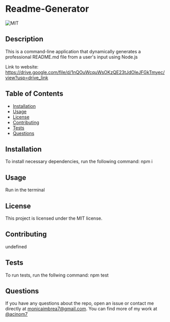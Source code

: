# Readme-Generator

![MIT](https://img.shields.io/badge/license-MIT-blue)

## Description

This is a command-line application that dynamically generates a professional README.md file from a user's input using Node.js

Link to website: https://drive.google.com/file/d/1nQOuWcquWsOKzQE23tJdOleJFGkTmyec/view?usp=drive_link

## Table of Contents

- [Installation](#installation)
- [Usage](#usage)
- [License](#license)
- [Contributing](#contributing)
- [Tests](#tests)
- [Questions](#questions)

## Installation

To install necessary dependencies, run the following command:
npm i

## Usage

Run in the terminal

## License

This project is licensed under the MIT license.

## Contributing

undefined

## Tests

To run tests, run the follwing command: npm test

## Questions

If you have any questions about the repo, open an issue or contact me directly at monicaimbrea7@gmail.com. You can find more of my work at [@acinom7](https://www.github.com/acinom7)
